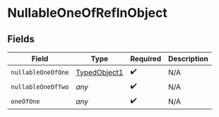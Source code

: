 # NullableOneOfRefInObject


## Fields

| Field                                               | Type                                                | Required                                            | Description                                         |
| --------------------------------------------------- | --------------------------------------------------- | --------------------------------------------------- | --------------------------------------------------- |
| `nullableOneOfOne`                                  | [TypedObject1](../../models/shared/typedobject1.md) | :heavy_check_mark:                                  | N/A                                                 |
| `nullableOneOfTwo`                                  | *any*                                               | :heavy_check_mark:                                  | N/A                                                 |
| `oneOfOne`                                          | *any*                                               | :heavy_check_mark:                                  | N/A                                                 |